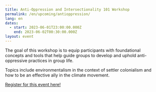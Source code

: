 ```yaml
---
title: Anti-Oppression and Intersectionality 101 Workshop
permalink: /en/upcoming/antioppression/
lang: en
dates:
  - start: 2023-06-01T23:00:00.000Z
    end: 2023-06-02T00:30:00.000Z
layout: event
---
```

The goal of this workshop is to equip participants with foundational concepts and tools that help guide groups to develop and uphold anti-oppressive practices in group life.

Topics include environmentalism in the context of settler colonialism and how to be an effective ally in the climate movement.

[R﻿egister for this event here!](https://us02web.zoom.us/meeting/register/tZAkd-CgrDgiHdQWdX8fcP2MYTTJJ2QQ7jTr#/registration)